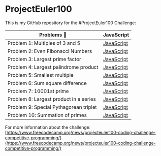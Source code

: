 # ProjectEuler100

This is my GitHub repository for the #ProjectEuler100 Challenge:

| Problems 🤯                            | JavaScript                                                                                                               |
| -------------------------------------- | ------------------------------------------------------------------------------------------------------------------------ |
| Problem 1: Multiples of 3 and 5        | [JavaScript](https://github.com/johanrin/ProjectEuler100/blob/master/problem-1/problem-1-multiples-of-3-and-5.js)        |
| Problem 2: Even Fibonacci Numbers      | [JavaScript](https://github.com/johanrin/ProjectEuler100/blob/master/problem-2/problem-2-even-fibonacci-numbers.js)      |
| Problem 3: Largest prime factor        | [JavaScript](https://github.com/johanrin/ProjectEuler100/blob/master/problem-3/problem-3-largest-prime-factor.js)        |
| Problem 4: Largest palindrome product  | [JavaScript](https://github.com/johanrin/ProjectEuler100/blob/master/problem-4/problem-4-largest-palindrome-product.js)  |
| Problem 5: Smallest multiple           | [JavaScript](https://github.com/johanrin/ProjectEuler100/blob/master/problem-5/problem-5-smallest-multiple.js)           |
| Problem 6: Sum square difference       | [JavaScript](https://github.com/johanrin/ProjectEuler100/blob/master/problem-6/problem-6-sum-square-difference.js)       |
| Problem 7: 10001st prime               | [JavaScript](https://github.com/johanrin/ProjectEuler100/blob/master/problem-7/problem-7-10001st-prime.js)               |
| Problem 8: Largest product in a series | [JavaScript](https://github.com/johanrin/ProjectEuler100/blob/master/problem-8/problem-8-largest-product-in-a-series.js) |
| Problem 9: Special Pythagorean triplet | [JavaScript](https://github.com/johanrin/ProjectEuler100/blob/master/problem-9/problem-9-special-pythagorean-triplet.js) |
| Problem 10: Summation of primes        | [JavaScript](https://github.com/johanrin/ProjectEuler100/blob/master/problem-10/problem-10-summation-of-primes.js)       |

For more information about the challenge:
[https://www.freecodecamp.org/news/projecteuler100-coding-challenge-competitive-programming/](https://www.freecodecamp.org/news/projecteuler100-coding-challenge-competitive-programming/)
